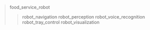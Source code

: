 > food_service_robot
>> robot_navigation
>> robot_perception
>> robot_voice_recognition
>> robot_tray_control
>> robot_visualization
